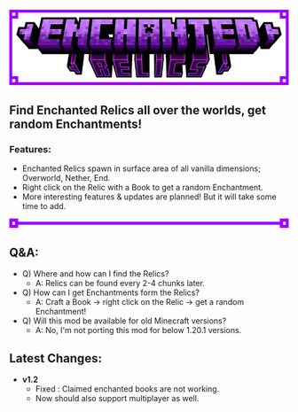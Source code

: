 ![Enchanted Relics Banner](/images/enchanted_relics_banner.png)

## Find Enchanted Relics all over the worlds, get random Enchantments!
### Features:
- Enchanted Relics spawn in surface area of all vanilla dimensions; Overworld, Nether, End.
- Right click on the Relic with a Book to get a random Enchantment.
- More interesting features & updates are planned! But it will take some time to add.

![Gap 1](/images/enchanted_relics_gap.png)

## Q&A:
- Q) Where and how can I find the Relics?
  - A: Relics can be found every 2-4 chunks later.
- Q) How can I get Enchantments form the Relics?
  - A: Craft a Book -> right click on the Relic -> get a random Enchantment!
- Q) Will this mod be available for old Minecraft versions?
  - A: No, I'm not porting this mod for below 1.20.1 versions.

## Latest Changes:
- **v1.2**
  - Fixed : Claimed enchanted books are not working.
  - Now should also support multiplayer as well.
